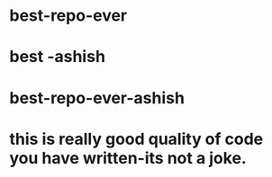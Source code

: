 # best-repo-ever
# best -ashish
# best-repo-ever-ashish
# this is really good quality of code you have written-its not a joke.
